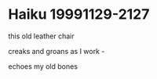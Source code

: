 # Haiku 19991129-2127  

this old leather chair  
creaks and groans as I work -  
echoes my old bones  
  
